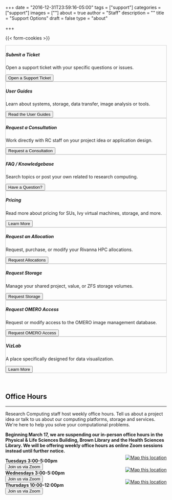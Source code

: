 +++
date = "2016-12-31T23:59:16-05:00"
tags = ["support"]
categories = ["support"]
images = [""]
about = true
author = "Staff"
description = ""
title = "Support Options"
draft = false
type = "about"

+++

{{< form-cookies >}}

<script>
var user_token = getCookie("__user_token");
</script>

<div class="card-group support-row">
<div class="card image-shadow col-md-4 p-3 mb-4 rounded" style="border:solid 1px #ccc;">
  <div class="card-body">
    <h5 class="card-title">Submit a Ticket</h5>
    <p class="card-text">Open a support ticket with your specific questions or issues.<p>
    <div class="support-tiles">
      <a href="#" onClick="location.href='https://auth.uvasomrc.io/site/support.php?user_token=' + user_token"><button class="btn btn-primary btn-sm">Open a Support Ticket</button></a>
    </div>
  </div>
</div>
<div class="card image-shadow col-md-4 p-3 mb-4 bg-white rounded" style="border:solid 1px #ccc;"">
  <div class="card-body">
    <h5 class="card-title">User Guides</h5>
    <p class="card-text">Learn about systems, storage, data transfer, image analysis or tools.</p>
    <div class="support-tiles">
      <a href="/userinfo/user-guide/"><button class="btn btn-primary btn-sm">Read the User Guides</button></a>
    </div>
  </div>
</div>
<div class="card image-shadow col-md-4 p-3 mb-4 rounded" style="border:solid 1px #ccc;">
  <div class="card-body">
    <h5 class="card-title">Request a Consultation</h5>
    <p class="card-text">Work directly with RC staff on your project idea or application design.</p>
    <div class="support-tiles">
      <a href="#" onClick="location.href='https://auth.uvasomrc.io/site/consult.php?user_token=' + user_token"><button class="btn btn-primary btn-sm">Request a Consultation</button></a>
    </div>
  </div>
</div>
</div>

<div class="card-group support-row">
<div class="card image-shadow col-md-4 p-3 mb-4 bg-white rounded" style="border:solid 1px #ccc;"">
  <div class="card-body">
    <h5 class="card-title">FAQ / Knowledgebase</h5>
    <p class="card-text">Search topics or post your own related to research computing.</p>
    <div class="support-tiles">
      <a href="https://discuss.rc.virginia.edu/" target="_new"><button class="btn btn-primary btn-sm">Have a Question?</button></a>
    </div>
  </div>
</div>
<div class="card image-shadow col-md-4 p-3 mb-4 rounded" style="border:solid 1px #ccc;">
  <div class="card-body">
    <h5 class="card-title">Pricing</h5>
    <p class="card-text">Read more about pricing for SUs, Ivy virtual machines, storage, and more.</p>
    <div class="support-tiles">
      <a href="/userinfo/pricing"><button class="btn btn-primary btn-sm">Learn More</button></a>
    </div>
  </div>
</div>
<div class="card image-shadow col-md-4 p-3 mb-4 bg-white rounded" style="border:solid 1px #ccc;"">
  <div class="card-body">
    <h5 class="card-title">Request an Allocation</h5>
    <p class="card-text">Request, purchase, or modify your Rivanna HPC allocations.</p>
    <div class="support-tiles">
      <a href="/userinfo/rivanna/allocations/"><button class="btn btn-primary btn-sm">Request Allocations</button></a>
    </div>
  </div>
</div>
</div>

<div class="card-group support-row">
<div class="card image-shadow col-md-4 p-3 mb-4 bg-white rounded" style="border:solid 1px #ccc;"">
  <div class="card-body">
    <h5 class="card-title">Request Storage</h5>
    <p class="card-text">Manage your shared project, value, or ZFS storage volumes.</p>
    <div class="support-tiles">
      <a href="#" onClick="location.href='https://auth.uvasomrc.io/site/storage.php?user_token=' + user_token"><button class="btn btn-primary btn-sm">Request Storage</button></a>
    </div>
  </div>
</div>
<div class="card image-shadow col-md-4 p-3 mb-4 rounded" style="border:solid 1px #ccc;">
  <div class="card-body">
    <h5 class="card-title">Request OMERO Access</h5>
    <p class="card-text">Request or modify access to the OMERO image management database.</p>
    <div class="support-tiles">
      <a href="#" onClick="location.href='https://auth.uvasomrc.io/site/omero.php?user_token=' + user_token"><button class="btn btn-primary btn-sm">Request OMERO Access</button></a>
    </div>
  </div>
</div>
<div class="card image-shadow col-md-4 p-3 mb-4 bg-white rounded" style="border:solid 1px #ccc;">
  <div class="card-body">
    <h5 class="card-title">VizLab</h5>
    <p class="card-text">A place specifically designed for data visualization.</p>
    <div class="support-tiles">
      <a href="/service/imaging/#viz-lab"><button class="btn btn-primary btn-sm">Learn More</button></a>
    </div>
  </div>
</div>
</div>

<div style="width:100%;height:2rem;"></div>

## Office Hours
- - -

<!--
Research Computing staff host weekly office hours. Drop by with a project idea, question about a system or anything else you would like to discuss. Walkups are welcome.
-->

Research Computing staff host weekly office hours. Tell us about a project idea or talk to us about our computing platforms, storage and services. We're here to help you solve your computational problems.

**Beginning March 17, we are suspending our in-person office hours in the Physical & Life Sciences Building, Brown Library and the Health Sciences Library. We will be offering weekly office hours as online Zoom sessions instead until further notice.** 

<div class="alert alert-success" role="alert"> 
<div style="float:right;margin-top:-10px;"><a href="https://visitormap.virginia.edu/#/-78.51213/38.03284/17" target="_new"><img src="/images/navigation-40x40.png" alt="Map this location" /></a></div>
<b>Tuesdays 3:00-5:00pm</b><br />
<a href="https://virginia.zoom.us/j/304271094"><button class="btn btn-primary btn-sm">Join us via Zoom</button></a>
<!-- Physical Life Sciences Building, Room 430-->
</div>

<div class="alert alert-success" role="alert"> 
<div style="float:right;margin-top:-10px;"><a href="https://visitormap.virginia.edu/#/-78.50808/38.03293/17" target="_new"><img src="/images/navigation-40x40.png" alt="Map this location" /></a></div>
<b>Wednesdays 3:00-5:00pm</b><br />
<a href="https://virginia.zoom.us/j/812332138"><button class="btn btn-primary btn-sm">Join us via Zoom</button></a>
<!-- Brown Library, <a href="https://cal.lib.virginia.edu/space/31372" target="_new">Table Worst Cat</a> (On the intermediate floor of Brown Library, in the East wing) -->
</div>

<div class="alert alert-success" role="alert"> 
<div style="float:right;margin-top:-10px;"><a href="https://visitormap.virginia.edu/#/-78.50123/38.03199/17" target="_new"><img src="/images/navigation-40x40.png" alt="Map this location" /></a></div>
<b>Thursdays 10:00-12:00pm</b><br />
<a href="https://virginia.zoom.us/j/723009972"><button class="btn btn-primary btn-sm">Join us via Zoom</button></a>
<!-- Health Sciences Library, MILL Room -->
</div>

<!-- {{< office-hours-grid >}} -->

